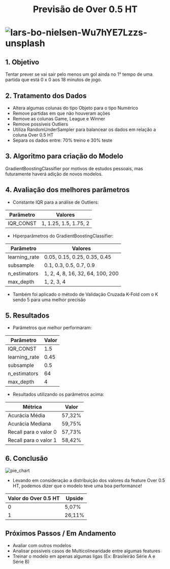 <h1 align="center">Previsão de Over 0.5 HT<h1>

![lars-bo-nielsen-Wu7hYE7Lzzs-unsplash](https://github.com/VladeMelo/over-0.5-ht/assets/63476377/9aae9f81-ca07-48d6-8204-40176a295a7f)

## 1. Objetivo

Tentar prever se vai sair pelo menos um gol ainda no 1° tempo de uma partida que está 0 x 0 aos 18 minutos de jogo.

## 2. Tratamento dos Dados

- Altera algumas colunas do tipo Objeto para o tipo Numérico
- Remove partidas em que não houveram ações
- Remove as colunas Game, League e Winner
- Remove possíveis Outliers
- Utiliza RandomUnderSampler para balancear os dados em relação a coluna Over 0.5 HT
- Separa os dados entre: 70% treino e 30% teste

## 3. Algoritmo para criação do Modelo

GradientBoostingClassifier por motivos de estudos pessoais, mas futuramente haverá adição de novos modelos.

## 4. Avaliação dos melhores parâmetros

- Constante IQR para a análise de Outliers:

| Parâmetro  | Valores |
| ------------- | ------------- |
| IQR_CONST  | 1, 1.25, 1.5, 1.75, 2  |

- Hiperparâmetros do GradientBoostingClassifier:

| Parâmetro  | Valores |
| ------------- | ------------- |
| learning_rate  | 0.05, 0.15, 0.25, 0.35, 0.45 |
| subsample  | 0.1, 0.3, 0.5, 0.7, 0.9 |
| n_estimators  | 1, 2, 4, 8, 16, 32, 64, 100, 200 |
| max_depth  | 1, 2, 3, 4 |

- Também foi aplicado o método de Validação Cruzada K-Fold com o K sendo 5 para uma melhor precisão

## 5. Resultados

- Parâmetros que melhor performaram:

| Parâmetro  | Valor |
| ------------- | ------------- |
| IQR_CONST  | 1.5 |
| learning_rate  | 0.45 |
| subsample  | 0.5 |
| n_estimators  | 64 |
| max_depth  | 4 |

- Resultados utilizando os parâmetros acima:

| Métrica  | Valor |
| ------------- | ------------- |
| Acurácia Média  | 57,32% |
| Acurácia Mediana  | 59,75% |
| Recall para o valor 0  | 57,73% |
| Recall para o valor 1  | 58,42% |

## 6. Conclusão

![pie_chart](https://github.com/VladeMelo/over-0.5-ht/assets/63476377/f44c2ab2-0810-4cea-be2a-4ad1914c25dc)

- Levando em consideração a distribuição dos valores da feature Over 0.5 HT, podemos dizer que o modelo teve uma boa performance!

| Valor do Over 0.5 HT  | Upside |
| ------------- | ------------- |
| 0  | 5,07% |
| 1  | 26,11% |

## Próximos Passos / Em Andamento

- Avaliar com outros modelos
- Analisar possíveis casos de Multicolinearidade entre algumas features
- Treinar o modelo em apenas algumas ligas (Ex: Brasileirão Série A e Série B)
